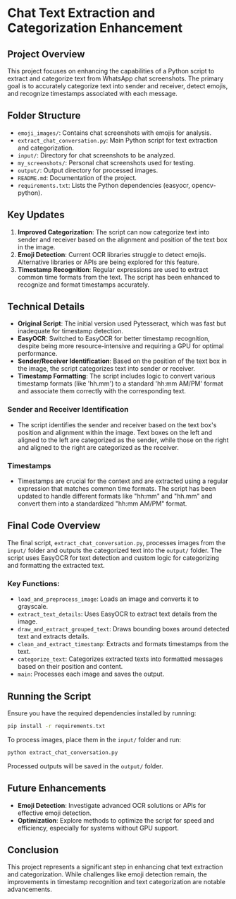 # Chat Text Extraction and Categorization Enhancement

## Project Overview

This project focuses on enhancing the capabilities of a Python script to extract and categorize text from WhatsApp chat screenshots. The primary goal is to accurately categorize text into sender and receiver, detect emojis, and recognize timestamps associated with each message.

## Folder Structure

- `emoji_images/`: Contains chat screenshots with emojis for analysis.
- `extract_chat_conversation.py`: Main Python script for text extraction and categorization.
- `input/`: Directory for chat screenshots to be analyzed.
- `my_screenshots/`: Personal chat screenshots used for testing.
- `output/`: Output directory for processed images.
- `README.md`: Documentation of the project.
- `requirements.txt`: Lists the Python dependencies (easyocr, opencv-python).

## Key Updates

1. **Improved Categorization**: The script can now categorize text into sender and receiver based on the alignment and position of the text box in the image.
2. **Emoji Detection**: Current OCR libraries struggle to detect emojis. Alternative libraries or APIs are being explored for this feature.
3. **Timestamp Recognition**: Regular expressions are used to extract common time formats from the text. The script has been enhanced to recognize and format timestamps accurately.

## Technical Details

- **Original Script**: The initial version used Pytesseract, which was fast but inadequate for timestamp detection.
- **EasyOCR**: Switched to EasyOCR for better timestamp recognition, despite being more resource-intensive and requiring a GPU for optimal performance.
- **Sender/Receiver Identification**: Based on the position of the text box in the image, the script categorizes text into sender or receiver.
- **Timestamp Formatting**: The script includes logic to convert various timestamp formats (like 'hh.mm') to a standard 'hh:mm AM/PM' format and associate them correctly with the corresponding text.

### Sender and Receiver Identification

- The script identifies the sender and receiver based on the text box's position and alignment within the image. Text boxes on the left and aligned to the left are categorized as the sender, while those on the right and aligned to the right are categorized as the receiver.

### Timestamps

- Timestamps are crucial for the context and are extracted using a regular expression that matches common time formats. The script has been updated to handle different formats like "hh:mm" and "hh.mm" and convert them into a standardized "hh:mm AM/PM" format.

## Final Code Overview

The final script, `extract_chat_conversation.py`, processes images from the `input/` folder and outputs the categorized text into the `output/` folder. The script uses EasyOCR for text detection and custom logic for categorizing and formatting the extracted text.

### Key Functions:

- `load_and_preprocess_image`: Loads an image and converts it to grayscale.
- `extract_text_details`: Uses EasyOCR to extract text details from the image.
- `draw_and_extract_grouped_text`: Draws bounding boxes around detected text and extracts details.
- `clean_and_extract_timestamp`: Extracts and formats timestamps from the text.
- `categorize_text`: Categorizes extracted texts into formatted messages based on their position and content.
- `main`: Processes each image and saves the output.

## Running the Script

Ensure you have the required dependencies installed by running:

```bash
pip install -r requirements.txt
```

To process images, place them in the `input/` folder and run:

```bash
python extract_chat_conversation.py
```

Processed outputs will be saved in the `output/` folder.

## Future Enhancements

- **Emoji Detection**: Investigate advanced OCR solutions or APIs for effective emoji detection.
- **Optimization**: Explore methods to optimize the script for speed and efficiency, especially for systems without GPU support.

## Conclusion

This project represents a significant step in enhancing chat text extraction and categorization. While challenges like emoji detection remain, the improvements in timestamp recognition and text categorization are notable advancements.
